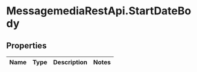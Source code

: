 # MessagemediaRestApi.StartDateBody

## Properties
Name | Type | Description | Notes
------------ | ------------- | ------------- | -------------


